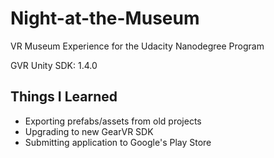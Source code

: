 # Night-at-the-Museum
VR Museum Experience for the Udacity Nanodegree Program

GVR Unity SDK: 1.4.0

## Things I Learned
- Exporting prefabs/assets from old projects
- Upgrading to new GearVR SDK
- Submitting application to Google's Play Store